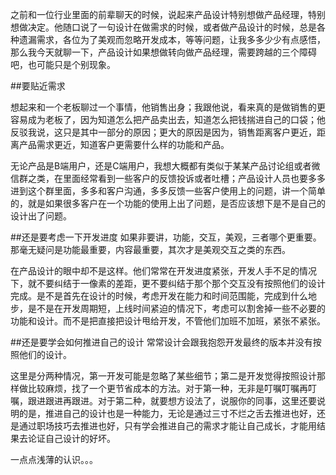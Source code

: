 之前和一位行业里面的前辈聊天的时候，说起来产品设计特别想做产品经理，特别想做决定。他随口说了一句设计在做需求的时候，或者做产品设计的时候，总是各种遗漏需求，各位为了美观而忽略开发成本，等等问题，让我多多少少有点感悟，那么我今天就聊一下，产品设计如果想做转向做产品经理，需要跨越的三个障碍吧，也可能只是个别现象。

##要贴近需求
	
想起来和一个老板聊过一个事情，他销售出身；我跟他说，看来真的是做销售的更容易成为老板了，因为知道怎么把产品卖出去，知道怎么把钱揣进自己的口袋；他反驳我说，这只是其中一部分的原因；更大的原因是因为，销售距离客户更近，距离产品需求更近，知道客户更需要什么样的功能和产品。

无论产品是B端用户，还是C端用户，我想大概都有类似于某某产品讨论组或者微信群之类，在里面经常看到一些客户的反馈投诉或者吐槽；产品设计人员也要多多进到这个群里面，多多和客户沟通，多多反馈一些客户使用上的问题，讲一个简单的，就是如果很多客户在一个功能的使用上出了问题，是否应该想下是不是自己的设计出了问题。

##还是要考虑一下开发进度
如果非要讲，功能，交互，美观，三者哪个更重要。那毫无疑问是功能最重要，内容最重要，其次才是美观交互之类的东西。	

在产品设计的眼中却不是这样。他们常常在开发进度紧张，开发人手不足的情况下，就不要纠结于一像素的差距，更不要纠结于那个那个交互没有按照他们的设计完成。是不是首先在设计的时候，考虑开发在能力和时间范围能，完成到什么地步，是不是在开发周期短，上线时间紧迫的情况下，考虑可以割舍掉一些不必要的功能和设计。而不是把直接把设计甩给开发，不管他们加班不加班，紧张不紧张。

##还是要学会如何推进自己的设计
常常设计会跟我抱怨开发最终的版本并没有按照他们的设计。

这里是分两种情况，第一开发可能是忽略了某些细节；第二是开发觉得按照设计那样做比较麻烦，找了一个更节省成本的方法。对于第一种，无非是叮嘱叮嘱再叮嘱，跟进跟进再跟进。对于第二种，就要想方设法了，说服你的同事，这里还要说明的是，推进自己的设计也是一种能力，无论是通过三寸不烂之舌去推进也好，还是通过职场技巧去推进也好，只有学会推进自己的需求才能让自己成长，才能用结果去论证自己设计的好坏。


一点点浅薄的认识。。。

